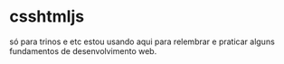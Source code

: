 # csshtmljs
só para trinos e etc
estou usando aqui para relembrar e praticar alguns fundamentos de desenvolvimento web.
